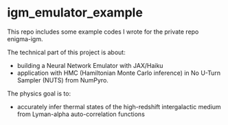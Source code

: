 # igm_emulator_example
This repo includes some example codes I wrote for the private repo enigma-igm.

The technical part of this project is about:
  - building a Neural Network Emulator with JAX/Haiku
  - application with HMC (Hamiltonian Monte Carlo inference) in No U-Turn Sampler (NUTS) from NumPyro.

The physics goal is to:
  - accurately infer thermal states of the high-redshift intergalactic medium from Lyman-alpha auto-correlation functions
